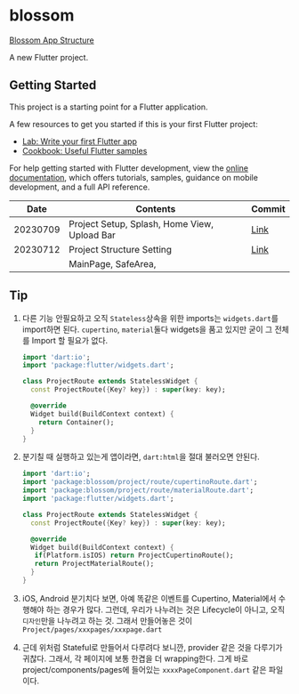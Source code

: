 # blossom

[Blossom App Structure](https://drive.google.com/file/d/14dIaEYKOCBBXlaQRDj73EDklt6824DYg/view?usp=sharing)

A new Flutter project.

## Getting Started

This project is a starting point for a Flutter application.

A few resources to get you started if this is your first Flutter project:

- [Lab: Write your first Flutter app](https://docs.flutter.dev/get-started/codelab)
- [Cookbook: Useful Flutter samples](https://docs.flutter.dev/cookbook)

For help getting started with Flutter development, view the
[online documentation](https://docs.flutter.dev/), which offers tutorials,
samples, guidance on mobile development, and a full API reference.



| Date     | Contents                                     | Commit                                                       |
| -------- | -------------------------------------------- | ------------------------------------------------------------ |
| 20230709 | Project Setup, Splash, Home View, Upload Bar | [Link](https://github.com/saanghyuk/flutter-blossom-app/tree/8c4906e1554ea61a3dd2ab12e585f88f3d94f2f4) |
| 20230712 | Project Structure Setting                    | [Link](https://github.com/saanghyuk/flutter-blossom-app/tree/bb3e53ddc372b69c5f019fd61cdcf4d5b96eefb4) |
|          | MainPage, SafeArea,                          |                                                              |





## Tip

1. 다른 기능 안필요하고 오직 `Stateless`상속을 위한 imports는 `widgets.dart`를 import하면 된다. `cupertino`, `material`둘다 widgets을 품고 있지만 굳이 그 전체를 Import 할 필요가 없다. 

   ```dart
   import 'dart:io';
   import 'package:flutter/widgets.dart';
   
   class ProjectRoute extends StatelessWidget {
     const ProjectRoute({Key? key}) : super(key: key);
   
     @override
     Widget build(BuildContext context) {
       return Container();
     }
   }
   
   ```

   

2. 분기칠 때 실행하고 있는게 앱이라면, `dart:html`을 절대 불러오면 안된다. 

   ```dart
   import 'dart:io';
   import 'package:blossom/project/route/cupertinoRoute.dart';
   import 'package:blossom/project/route/materialRoute.dart';
   import 'package:flutter/widgets.dart';
   
   class ProjectRoute extends StatelessWidget {
     const ProjectRoute({Key? key}) : super(key: key);
   
     @override
     Widget build(BuildContext context) {
      if(Platform.isIOS) return ProjectCupertinoRoute();
      return ProjectMaterialRoute();
     }
   }
   ```

3. iOS, Android 분기치다 보면, 아예 똑같은 이벤트를 Cupertino, Material에서 수행해야 하는 경우가 많다. 그런데, 우리가 나누려는 것은 Lifecycle이 아니고, 오직 `디자인`만을 나누려고 하는 것. 그래서 만들어놓은 것이 `Project/pages/xxxpages/xxxpage.dart`

4. 근데 위처럼 Stateful로 만들어서 다루려다 보니깐, provider 같은 것을 다루기가 귀찮다. 그래서,  각 페이지에 보통 한겹을 더 wrapping한다. 그게 바로 project/components/pages에 들어있는 `xxxxPageComponent.dart` 같은 파일이다. 

